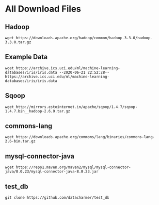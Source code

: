 # All Download Files

## Hadoop

```
wget https://downloads.apache.org/hadoop/common/hadoop-3.3.0/hadoop- 3.3.0.tar.gz
```

## Example Data

```
wget https://archive.ics.uci.edu/ml/machine-learning-databases/iris/iris.data --2020-06-21 22:52:28-- https://archive.ics.uci.edu/ml/machine-learning-databases/iris/iris.data
```

## Sqoop

```
wget http://mirrors.estointernet.in/apache/sqoop/1.4.7/sqoop-1.4.7.bin__hadoop-2.6.0.tar.gz
```

## commons-lang

```
wget https://downloads.apache.org/commons/lang/binaries/commons-lang-2.6-bin.tar.gz
```

## mysql-connector-java

```
wget https://repo1.maven.org/maven2/mysql/mysql-connector-java/8.0.23/mysql-connector-java-8.0.23.jar
```

## test_db

```
git clone https://github.com/datacharmer/test_db
```
